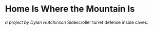 # Home Is Where the Mountain Is
*a project by Dylan Hutchinson*
Sidescroller turret defense inside caves.

